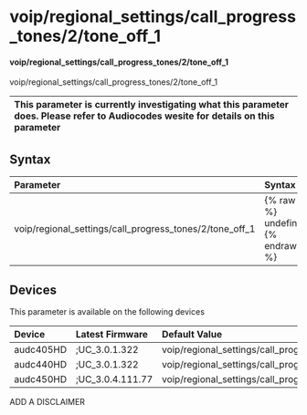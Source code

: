 ﻿---
description: voip/regional_settings/call_progress_tones/2/tone_off_1
search: false
---

# voip/regional_settings/call_progress_tones/2/tone_off_1

#### voip/regional_settings/call_progress_tones/2/tone_off_1

voip/regional_settings/call_progress_tones/2/tone_off_1


| This parameter is currently investigating what this parameter does. Please refer to Audiocodes wesite for details on this parameter | 
| :--- |

## Syntax
| Parameter | Syntax |
| :--- | :--- |
|voip/regional_settings/call_progress_tones/2/tone_off_1 | {% raw %} undefined {% endraw %}|

## Devices
This parameter is available on the following devices

| Device | Latest Firmware | Default Value |
|:---|:---|:---|
| audc405HD | ;UC_3.0.1.322 | voip/regional_settings/call_progress_tones/2/tone_off_1=0 
| audc440HD | ;UC_3.0.1.322 | voip/regional_settings/call_progress_tones/2/tone_off_1=0 
| audc450HD | ;UC_3.0.4.111.77 | voip/regional_settings/call_progress_tones/2/tone_off_1=0 

ADD A DISCLAIMER
